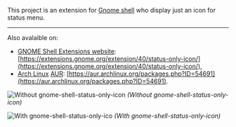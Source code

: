 This project is an extension for [Gnome shell](http://live.gnome.org/GnomeShell) who display just an icon for status menu.

---

Also avalaible on:

* [GNOME Shell Extensions website](https://extensions.gnome.org): [https://extensions.gnome.org/extension/40/status-only-icon/](https://extensions.gnome.org/extension/40/status-only-icon/),
* [Arch Linux](http://archlinux.org) [AUR](http://aur.archlinux.org): [https://aur.archlinux.org/packages.php?ID=54691](https://aur.archlinux.org/packages.php?ID=54691).

![Without gnome-shell-status-only-icon](http://www.llaumgui.com/public/images/fedora/fedora15/sans_status-only-icon.png "Without gnome-shell-status-only-icon") _(Without gnome-shell-status-only-icon)_

![With gnome-shell-status-only-ico](http://www.llaumgui.com/public/images/fedora/fedora15/status-only-icon.png "With gnome-shell-status-only-icon") _(With gnome-shell-status-only-icon)_
